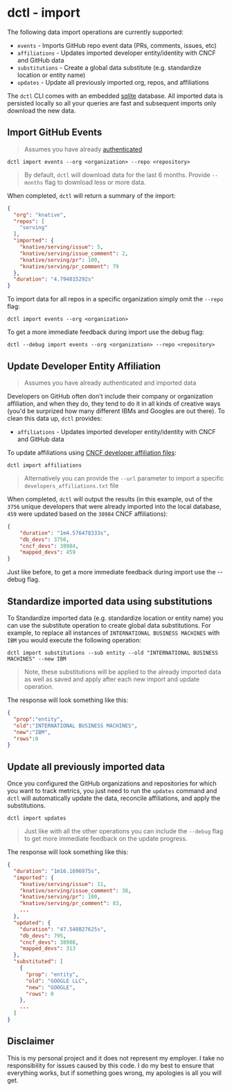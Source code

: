 # dctl - import

The following data import operations are currently supported: 

* `events` - Imports GitHub repo event data (PRs, comments, issues, etc)
* `affiliations` - Updates imported developer entity/identity with CNCF and GitHub data
* `substitutions` - Create a global data substitute (e.g. standardize location or entity name)
* `updates` - Update all previously imported org, repos, and affiliations 

The `dctl` CLI comes with an embedded [sqlite](https://www.sqlite.org/index.html) database. All imported data is persisted locally so all your queries are fast and subsequent imports only download the new data. 

## Import GitHub Events

> Assumes you have already [authenticated](../README.md)

```shell
dctl import events --org <organization> --repo <repository>
```

> By default, `dctl` will download data for the last 6 months. Provide `--months` flag to download less or more data.

When completed, `dctl` will return a summary of the import: 

```json
{
  "org": "knative",
  "repos": [
    "serving"
  ],
  "imported": {
    "knative/serving/issue": 5,
    "knative/serving/issue_comment": 2,
    "knative/serving/pr": 100,
    "knative/serving/pr_comment": 79
  },
  "duration": "4.794015292s"
}
```

To import data for all repos in a specific organization simply omit the `--repo` flag:

```shell
dctl import events --org <organization>
```

To get a more immediate feedback during import use the debug flag:

```shell
dctl --debug import events --org <organization> --repo <repository>
```

## Update Developer Entity Affiliation

> Assumes you have already authenticated and imported data

Developers on GitHub often don't include their company or organization affiliation, and when they do, they tend to do it in all kinds of creative ways (you'd be surprized how many different IBMs and Googles are out there). To clean this data up, `dctl` provides:

* `affiliations` - Updates imported developer entity/identity with CNCF and GitHub data

To update affiliations using [CNCF developer affiliation files](https://github.com/cncf/gitdm):

```shell
dctl import affiliations
```

> Alternatively you can provide the `--url` parameter to import a specific `developers_affiliations.txt` file 

When completed, `dctl` will output the results (in this example, out of the `3756` unique developers that were already imported into the local database, `459` were updated based on the `38984` CNCF affiliations): 

```json
{
    "duration": "1m4.576478333s",
    "db_devs": 3756,
    "cncf_devs": 38984,
    "mapped_devs": 459
}
```

Just like before, to get a more immediate feedback during import use the --debug flag.

## Standardize imported data using substitutions

To  Standardize imported data (e.g. standardize location or entity name) you can use the substitute operation to create global data substitutions. For example, to replace all instances of `INTERNATIONAL BUSINESS MACHINES` with `IBM` you would execute the following operation: 

```shell
dctl import substitutions --sub entity --old "INTERNATIONAL BUSINESS MACHINES" --new IBM
```

> Note, these substitutions will be applied to the already imported data as well as saved and apply after each new import and update operation.

The response will look something like this:

```json
{
  "prop":"entity",
  "old":"INTERNATIONAL BUSINESS MACHINES",
  "new":"IBM",
  "rows":0
}
```

## Update all previously imported data

Once you configured the GitHub organizations and repositories for which you want to track metrics, you just need to run the `updates` command and `dctl` will automatically update the data, reconcile affiliations, and apply the substitutions. 

```shell
dctl import updates
```

> Just like with all the other operations you can include the `--debug` flag to get more immediate feedback on the update progress.

The response will look something like this:


```json
{
  "duration": "1m16.1696975s",
  "imported": {
    "knative/serving/issue": 11,
    "knative/serving/issue_comment": 38,
    "knative/serving/pr": 100,
    "knative/serving/pr_comment": 83,
    ...
  },
  "updated": {
    "duration": "47.540827625s",
    "db_devs": 795,
    "cncf_devs": 38988,
    "mapped_devs": 313
  },
  "substituted": [
    {
      "prop": "entity",
      "old": "GOOGLE LLC",
      "new": "GOOGLE",
      "rows": 0
    },
    ...
  ]
}
```

## Disclaimer

This is my personal project and it does not represent my employer. I take no responsibility for issues caused by this code. I do my best to ensure that everything works, but if something goes wrong, my apologies is all you will get.
